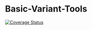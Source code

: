 # Basic-Variant-Tools


[![Coverage Status](https://coveralls.io/repos/github/Matthew-Mosior/Basic-Variant-Tools/badge.svg?branch=development)](https://coveralls.io/github/Matthew-Mosior/Basic-Variant-Tools?branch=development)
